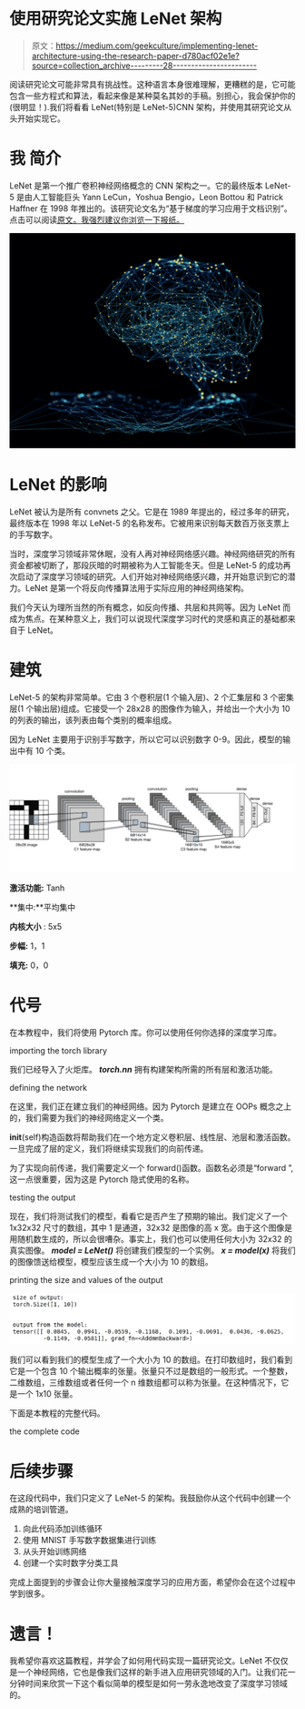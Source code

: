 # 使用研究论文实施 LeNet 架构

> 原文：<https://medium.com/geekculture/implementing-lenet-architecture-using-the-research-paper-d780acf02e1e?source=collection_archive---------28----------------------->

阅读研究论文可能非常具有挑战性。这种语言本身很难理解，更糟糕的是，它可能包含一些方程式和算法，看起来像是某种莫名其妙的手稿。别担心，我会保护你的(很明显！).我们将看看 LeNet(特别是 LeNet-5)CNN 架构，并使用其研究论文从头开始实现它。

# 我 **简介**

LeNet 是第一个推广卷积神经网络概念的 CNN 架构之一。它的最终版本 LeNet-5 是由人工智能巨头 Yann LeCun，Yoshua Bengio，Leon Bottou 和 Patrick Haffner 在 1998 年推出的。该研究论文名为“基于梯度的学习应用于文档识别”。点击可以阅读[原文。我强烈建议你浏览一下报纸。](http://yann.lecun.com/exdb/publis/pdf/lecun-98.pdf)

![](img/52585aa37d62bbcaba5b7e734df629a9.png)

# **LeNet 的影响**

LeNet 被认为是所有 convnets 之父。它是在 1989 年提出的，经过多年的研究，最终版本在 1998 年以 LeNet-5 的名称发布。它被用来识别每天数百万张支票上的手写数字。

当时，深度学习领域非常休眠，没有人再对神经网络感兴趣。神经网络研究的所有资金都被切断了，那段灰暗的时期被称为人工智能冬天。但是 LeNet-5 的成功再次启动了深度学习领域的研究。人们开始对神经网络感兴趣，并开始意识到它的潜力。LeNet 是第一个将反向传播算法用于实际应用的神经网络架构。

我们今天认为理所当然的所有概念，如反向传播、共层和共网等。因为 LeNet 而成为焦点。在某种意义上，我们可以说现代深度学习时代的灵感和真正的基础都来自于 LeNet。

# **建筑**

LeNet-5 的架构非常简单。它由 3 个卷积层(1 个输入层)、2 个汇集层和 3 个密集层(1 个输出层)组成。它接受一个 28x28 的图像作为输入，并给出一个大小为 10 的列表的输出，该列表由每个类别的概率组成。

因为 LeNet 主要用于识别手写数字，所以它可以识别数字 0-9。因此，模型的输出中有 10 个类。

![](img/8ffdead10cde081d682e136f130c020c.png)

**激活功能:** Tanh

**集中:**平均集中

**内核大小** : 5x5

**步幅:** 1，1

**填充:** 0，0

# **代号**

在本教程中，我们将使用 Pytorch 库。你可以使用任何你选择的深度学习库。

importing the torch library

我们已经导入了火炬库。 ***torch.nn*** 拥有构建架构所需的所有层和激活功能。

defining the network

在这里，我们正在建立我们的神经网络。因为 Pytorch 是建立在 OOPs 概念之上的，我们需要为我们的神经网络定义一个类。

__init__(self)构造函数将帮助我们在一个地方定义卷积层、线性层、池层和激活函数。一旦完成了层的定义，我们将继续实现我们的向前传递。

为了实现向前传递，我们需要定义一个 forward()函数。函数名必须是“forward ”,这一点很重要，因为这是 Pytorch 隐式使用的名称。

testing the output

现在，我们将测试我们的模型，看看它是否产生了预期的输出。我们定义了一个 1x32x32 尺寸的数组，其中 1 是通道，32x32 是图像的高 x 宽。由于这个图像是用随机数生成的，所以会很嘈杂。事实上，我们也可以使用任何大小为 32x32 的真实图像。 ***model = LeNet()*** 将创建我们模型的一个实例。 ***x = model(x)*** 将我们的图像馈送给模型，模型应该生成一个大小为 10 的数组。

printing the size and values of the output

![](img/747daf8243ffddcafce32b9657ceb905.png)

我们可以看到我们的模型生成了一个大小为 10 的数组。在打印数组时，我们看到它是一个包含 10 个输出概率的张量。张量只不过是数组的一般形式。一个整数，二维数组，三维数组或者任何一个 n 维数组都可以称为张量。在这种情况下，它是一个 1x10 张量。

下面是本教程的完整代码。

the complete code

# 后续步骤

在这段代码中，我们只定义了 LeNet-5 的架构。我鼓励你从这个代码中创建一个成熟的培训管道。

1.  向此代码添加训练循环
2.  使用 MNIST 手写数字数据集进行训练
3.  从头开始训练网络
4.  创建一个实时数字分类工具

完成上面提到的步骤会让你大量接触深度学习的应用方面，希望你会在这个过程中学到很多。

# 遗言！

我希望你喜欢这篇教程，并学会了如何用代码实现一篇研究论文。LeNet 不仅仅是一个神经网络，它也是像我们这样的新手进入应用研究领域的入门。让我们花一分钟时间来欣赏一下这个看似简单的模型是如何一劳永逸地改变了深度学习领域的。